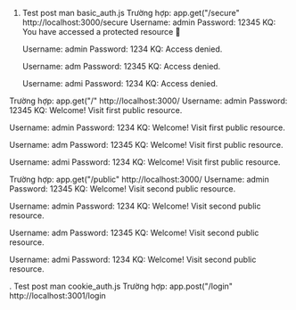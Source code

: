 1. Test post man
   basic_auth.js
Trường hợp: app.get("/secure"
   http://localhost:3000/secure
   Username: admin
   Password: 12345
   KQ: You have accessed a protected resource 🎉

   Username: admin
   Password: 1234
   KQ: Access denied.
   
   Username: adm
   Password: 12345
   KQ: Access denied.

   Username: admi
   Password: 1234
   KQ: Access denied.

Trường hợp: app.get("/"
  http://localhost:3000/
  Username: admin
   Password: 12345
   KQ: Welcome! Visit first public resource.

   Username: admin
   Password: 1234
   KQ: Welcome! Visit first public resource.
   
   Username: adm
   Password: 12345
   KQ: Welcome! Visit first public resource.

   Username: admi
   Password: 1234
   KQ: Welcome! Visit first public resource.

Trường hợp: app.get("/public"
   http://localhost:3000/
   Username: admin
   Password: 12345
   KQ: Welcome! Visit second public resource.

   Username: admin
   Password: 1234
   KQ: Welcome! Visit second public resource.
   
   Username: adm
   Password: 12345
   KQ: Welcome! Visit second public resource.

   Username: admi
   Password: 1234
   KQ: Welcome! Visit second public resource.

. Test post man
   cookie_auth.js
  Trường hợp: app.post("/login"
   http://localhost:3001/login
   
